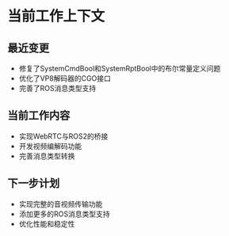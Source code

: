 # 当前工作上下文

## 最近变更
- 修复了SystemCmdBool和SystemRptBool中的布尔常量定义问题
- 优化了VP8解码器的CGO接口
- 完善了ROS消息类型支持

## 当前工作内容
- 实现WebRTC与ROS2的桥接
- 开发视频编解码功能
- 完善消息类型转换

## 下一步计划
- 实现完整的音视频传输功能
- 添加更多的ROS消息类型支持
- 优化性能和稳定性 